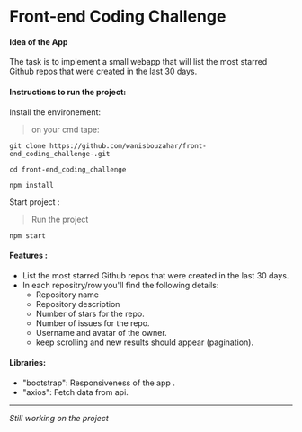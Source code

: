 # Front-end Coding Challenge
#### Idea of the App
The task is to implement a small webapp that will list the most starred Github repos that were created in the last 30 days.


#### Instructions to run the project:
Install the environement:
>on your cmd tape:
```
git clone https://github.com/wanisbouzahar/front-end_coding_challenge-.git
```
```
cd front-end_coding_challenge
```
```
npm install 
```

Start project : 
>Run the project
```
npm start
```


#### Features :
  - List the most starred Github repos that were created in the last 30 days.
  - In each repositry/row you'll find the following details:
     - Repository name
     - Repository description
     - Number of stars for the repo.
     - Number of issues for the repo.
     - Username and avatar of the owner.
     - keep scrolling and new results should appear (pagination).

  
#### Libraries:
- "bootstrap": Responsiveness of the app .
- "axios":  Fetch data from api.

---

*Still working on the project*
